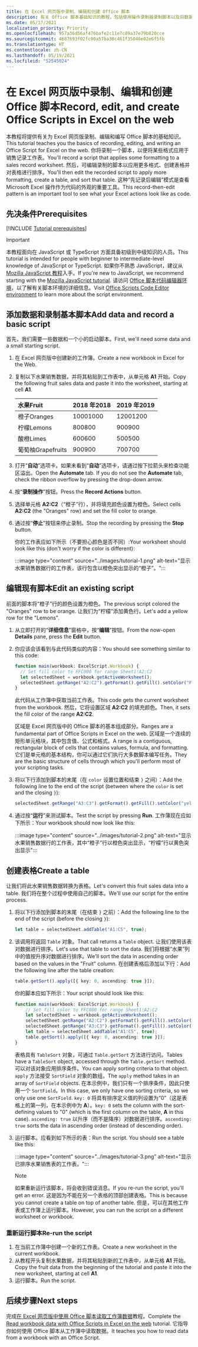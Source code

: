 ```yaml
---
title: 在 Excel 网页版中录制、编辑和创建 Office 脚本
description: 有关 Office 脚本基础知识的教程，包括使用操作录制器录制脚本以及将数据写入工作簿。
ms.date: 05/17/2021
localization_priority: Priority
ms.openlocfilehash: 957a36d56af476bafe2c11e7c89a37e79b820cce
ms.sourcegitcommit: 4687693f02fc90a57ba30c461f35046e02e6f5fb
ms.translationtype: HT
ms.contentlocale: zh-CN
ms.lasthandoff: 05/19/2021
ms.locfileid: "52545024"
---
```

# <a name="record-edit-and-create-office-scripts-in-excel-on-the-web"></a><span data-ttu-id="8fbc8-103">在 Excel 网页版中录制、编辑和创建 Office 脚本</span><span class="sxs-lookup"><span data-stu-id="8fbc8-103">Record, edit, and create Office Scripts in Excel on the web</span></span>

<span data-ttu-id="8fbc8-104">本教程将提供有关为 Excel 网页版录制、编辑和编写 Office 脚本的基础知识。</span><span class="sxs-lookup"><span data-stu-id="8fbc8-104">This tutorial teaches you the basics of recording, editing, and writing an Office Script for Excel on the web.</span></span> <span data-ttu-id="8fbc8-105">你将录制一个脚本，以便将某些格式应用于销售记录工作表。</span><span class="sxs-lookup"><span data-stu-id="8fbc8-105">You'll record a script that applies some formatting to a sales record worksheet.</span></span> <span data-ttu-id="8fbc8-106">然后，可编辑录制的脚本以应用更多格式、创建表格并对表格进行排序。</span><span class="sxs-lookup"><span data-stu-id="8fbc8-106">You'll then edit the recorded script to apply more formatting, create a table, and sort that table.</span></span> <span data-ttu-id="8fbc8-107">这种“先记录后编辑”模式是查看 Microsoft Excel 操作作为代码的外观的重要工具。</span><span class="sxs-lookup"><span data-stu-id="8fbc8-107">This record-then-edit pattern is an important tool to see what your Excel actions look like as code.</span></span>

## <a name="prerequisites"></a><span data-ttu-id="8fbc8-108">先决条件</span><span class="sxs-lookup"><span data-stu-id="8fbc8-108">Prerequisites</span></span>

[!INCLUDE [Tutorial prerequisites](../includes/tutorial-prerequisites.md)]

> [!IMPORTANT]
> <span data-ttu-id="8fbc8-109">本教程面向在 JavaScript 或 TypeScript 方面具备初级到中级知识的人员。</span><span class="sxs-lookup"><span data-stu-id="8fbc8-109">This tutorial is intended for people with beginner to intermediate-level knowledge of JavaScript or TypeScript.</span></span> <span data-ttu-id="8fbc8-110">如果你不熟悉 JavaScript，建议从 [Mozilla JavaScript 教程](https://developer.mozilla.org/docs/Web/JavaScript/Guide/Introduction)入手。</span><span class="sxs-lookup"><span data-stu-id="8fbc8-110">If you're new to JavaScript, we recommend starting with the [Mozilla JavaScript tutorial](https://developer.mozilla.org/docs/Web/JavaScript/Guide/Introduction).</span></span> <span data-ttu-id="8fbc8-111">请访问 [Office 脚本代码编辑器环境](../overview/code-editor-environment.md)，以了解有关脚本环境的详细信息。</span><span class="sxs-lookup"><span data-stu-id="8fbc8-111">Visit [Office Scripts Code Editor environment](../overview/code-editor-environment.md) to learn more about the script environment.</span></span>

## <a name="add-data-and-record-a-basic-script"></a><span data-ttu-id="8fbc8-112">添加数据和录制基本脚本</span><span class="sxs-lookup"><span data-stu-id="8fbc8-112">Add data and record a basic script</span></span>

<span data-ttu-id="8fbc8-113">首先，我们需要一些数据和一个小的启动脚本。</span><span class="sxs-lookup"><span data-stu-id="8fbc8-113">First, we'll need some data and a small starting script.</span></span>

1. <span data-ttu-id="8fbc8-114">在 Excel 网页版中创建新的工作簿。</span><span class="sxs-lookup"><span data-stu-id="8fbc8-114">Create a new workbook in Excel for the Web.</span></span>
2. <span data-ttu-id="8fbc8-115">复制以下水果销售数据，并将其粘贴到工作表中，从单元格 **A1** 开始。</span><span class="sxs-lookup"><span data-stu-id="8fbc8-115">Copy the following fruit sales data and paste it into the worksheet, starting at cell **A1**.</span></span>

    |<span data-ttu-id="8fbc8-116">水果</span><span class="sxs-lookup"><span data-stu-id="8fbc8-116">Fruit</span></span> |<span data-ttu-id="8fbc8-117">2018 年</span><span class="sxs-lookup"><span data-stu-id="8fbc8-117">2018</span></span> |<span data-ttu-id="8fbc8-118">2019 年</span><span class="sxs-lookup"><span data-stu-id="8fbc8-118">2019</span></span> |
    |:---|:---|:---|
    |<span data-ttu-id="8fbc8-119">橙子</span><span class="sxs-lookup"><span data-stu-id="8fbc8-119">Oranges</span></span> |<span data-ttu-id="8fbc8-120">1000</span><span class="sxs-lookup"><span data-stu-id="8fbc8-120">1000</span></span> |<span data-ttu-id="8fbc8-121">1200</span><span class="sxs-lookup"><span data-stu-id="8fbc8-121">1200</span></span> |
    |<span data-ttu-id="8fbc8-122">柠檬</span><span class="sxs-lookup"><span data-stu-id="8fbc8-122">Lemons</span></span> |<span data-ttu-id="8fbc8-123">800</span><span class="sxs-lookup"><span data-stu-id="8fbc8-123">800</span></span> |<span data-ttu-id="8fbc8-124">900</span><span class="sxs-lookup"><span data-stu-id="8fbc8-124">900</span></span> |
    |<span data-ttu-id="8fbc8-125">酸橙</span><span class="sxs-lookup"><span data-stu-id="8fbc8-125">Limes</span></span> |<span data-ttu-id="8fbc8-126">600</span><span class="sxs-lookup"><span data-stu-id="8fbc8-126">600</span></span> |<span data-ttu-id="8fbc8-127">500</span><span class="sxs-lookup"><span data-stu-id="8fbc8-127">500</span></span> |
    |<span data-ttu-id="8fbc8-128">葡萄柚</span><span class="sxs-lookup"><span data-stu-id="8fbc8-128">Grapefruits</span></span> |<span data-ttu-id="8fbc8-129">900</span><span class="sxs-lookup"><span data-stu-id="8fbc8-129">900</span></span> |<span data-ttu-id="8fbc8-130">700</span><span class="sxs-lookup"><span data-stu-id="8fbc8-130">700</span></span> |

3. <span data-ttu-id="8fbc8-131">打开“**自动**”选项卡。如果未看到“**自动**”选项卡，请通过按下拉箭头来检查功能区溢出。</span><span class="sxs-lookup"><span data-stu-id="8fbc8-131">Open the **Automate** tab. If you do not see the **Automate** tab, check the ribbon overflow by pressing the drop-down arrow.</span></span>
4. <span data-ttu-id="8fbc8-132">按“**录制操作**”按钮。</span><span class="sxs-lookup"><span data-stu-id="8fbc8-132">Press the **Record Actions** button.</span></span>
5. <span data-ttu-id="8fbc8-133">选择单元格 **A2:C2**（“橙子”行），并将填充颜色设置为橙色。</span><span class="sxs-lookup"><span data-stu-id="8fbc8-133">Select cells **A2:C2** (the "Oranges" row) and set the fill color to orange.</span></span>
6. <span data-ttu-id="8fbc8-134">通过按“**停止**”按钮来停止录制。</span><span class="sxs-lookup"><span data-stu-id="8fbc8-134">Stop the recording by pressing the **Stop** button.</span></span>

    <span data-ttu-id="8fbc8-135">你的工作表应如下所示（不要担心颜色是否不同）:</span><span class="sxs-lookup"><span data-stu-id="8fbc8-135">Your worksheet should look like this (don't worry if the color is different):</span></span>

    :::image type="content" source="../images/tutorial-1.png" alt-text="显示水果销售数据行的工作表，该行包含以橙色突出显示的“橙子”。":::

## <a name="edit-an-existing-script"></a><span data-ttu-id="8fbc8-137">编辑现有脚本</span><span class="sxs-lookup"><span data-stu-id="8fbc8-137">Edit an existing script</span></span>

<span data-ttu-id="8fbc8-138">前面的脚本将“橙子”行的颜色设置为橙色。</span><span class="sxs-lookup"><span data-stu-id="8fbc8-138">The previous script colored the "Oranges" row to be orange.</span></span> <span data-ttu-id="8fbc8-139">让我们为“柠檬”添加黄色行。</span><span class="sxs-lookup"><span data-stu-id="8fbc8-139">Let's add a yellow row for the "Lemons".</span></span>

1. <span data-ttu-id="8fbc8-140">从立即打开的“**详细信息**”窗格中，按“**编辑**”按钮。</span><span class="sxs-lookup"><span data-stu-id="8fbc8-140">From the now-open **Details** pane, press the **Edit** button.</span></span>
2. <span data-ttu-id="8fbc8-141">你应该会该看到与此代码类似的内容：</span><span class="sxs-lookup"><span data-stu-id="8fbc8-141">You should see something similar to this code:</span></span>

    ```TypeScript
    function main(workbook: ExcelScript.Workbook) {
      // Set fill color to FFC000 for range Sheet1!A2:C2
      let selectedSheet = workbook.getActiveWorksheet();
      selectedSheet.getRange("A2:C2").getFormat().getFill().setColor("FFC000");
    }
    ```

    <span data-ttu-id="8fbc8-142">此代码从工作簿中获取当前工作表。</span><span class="sxs-lookup"><span data-stu-id="8fbc8-142">This code gets the current worksheet from the workbook.</span></span> <span data-ttu-id="8fbc8-143">然后，它将设置区域 **A2:C2** 的填充颜色。</span><span class="sxs-lookup"><span data-stu-id="8fbc8-143">Then, it sets the fill color of the range **A2:C2**.</span></span>

    <span data-ttu-id="8fbc8-144">区域是 Excel 网页版中的 Office 脚本的基本组成部分。</span><span class="sxs-lookup"><span data-stu-id="8fbc8-144">Ranges are a fundamental part of Office Scripts in Excel on the web.</span></span> <span data-ttu-id="8fbc8-145">区域是一个连续的矩形单元格块，其中包含值、公式和格式。</span><span class="sxs-lookup"><span data-stu-id="8fbc8-145">A range is a contiguous, rectangular block of cells that contains values, formula, and formatting.</span></span> <span data-ttu-id="8fbc8-146">它们是单元格的基本结构，你可以通过它们执行大多数脚本编写任务。</span><span class="sxs-lookup"><span data-stu-id="8fbc8-146">They are the basic structure of cells through which you'll perform most of your scripting tasks.</span></span>

3. <span data-ttu-id="8fbc8-147">将以下行添加到脚本的末尾（在 `color` 设置位置和结束 `}` 之间）：</span><span class="sxs-lookup"><span data-stu-id="8fbc8-147">Add the following line to the end of the script (between where the `color` is set and the closing `}`):</span></span>

    ```TypeScript
    selectedSheet.getRange("A3:C3").getFormat().getFill().setColor("yellow");
    ```

4. <span data-ttu-id="8fbc8-148">通过按“**运行**”来测试脚本。</span><span class="sxs-lookup"><span data-stu-id="8fbc8-148">Test the script by pressing **Run**.</span></span> <span data-ttu-id="8fbc8-149">工作簿现在应如下所示：</span><span class="sxs-lookup"><span data-stu-id="8fbc8-149">Your workbook should now look like this:</span></span>

    :::image type="content" source="../images/tutorial-2.png" alt-text="显示水果销售数据行的工作表，其中“橙子”行以橙色突出显示，“柠檬”行以黄色突出显示":::

## <a name="create-a-table"></a><span data-ttu-id="8fbc8-151">创建表格</span><span class="sxs-lookup"><span data-stu-id="8fbc8-151">Create a table</span></span>

<span data-ttu-id="8fbc8-152">让我们将此水果销售数据转换为表格。</span><span class="sxs-lookup"><span data-stu-id="8fbc8-152">Let's convert this fruit sales data into a table.</span></span> <span data-ttu-id="8fbc8-153">我们将在整个过程中使用自己的脚本。</span><span class="sxs-lookup"><span data-stu-id="8fbc8-153">We'll use our script for the entire process.</span></span>

1. <span data-ttu-id="8fbc8-154">将以下行添加到脚本的末尾（在结束 `}` 之前）：</span><span class="sxs-lookup"><span data-stu-id="8fbc8-154">Add the following line to the end of the script (before the closing `}`):</span></span>

    ```TypeScript
    let table = selectedSheet.addTable("A1:C5", true);
    ```

2. <span data-ttu-id="8fbc8-155">该调用将返回 `Table` 对象。</span><span class="sxs-lookup"><span data-stu-id="8fbc8-155">That call returns a `Table` object.</span></span> <span data-ttu-id="8fbc8-156">让我们使用该表对数据进行排序。</span><span class="sxs-lookup"><span data-stu-id="8fbc8-156">Let's use that table to sort the data.</span></span> <span data-ttu-id="8fbc8-157">我们将根据“水果”列中的值按升序对数据进行排序。</span><span class="sxs-lookup"><span data-stu-id="8fbc8-157">We'll sort the data in ascending order based on the values in the "Fruit" column.</span></span> <span data-ttu-id="8fbc8-158">在创建表格后添加以下行：</span><span class="sxs-lookup"><span data-stu-id="8fbc8-158">Add the following line after the table creation:</span></span>

    ```TypeScript
    table.getSort().apply([{ key: 0, ascending: true }]);
    ```

    <span data-ttu-id="8fbc8-159">你的脚本应如下所示：</span><span class="sxs-lookup"><span data-stu-id="8fbc8-159">Your script should look like this:</span></span>

    ```TypeScript
    function main(workbook: ExcelScript.Workbook) {
        // Set fill color to FFC000 for range Sheet1!A2:C2
        let selectedSheet = workbook.getActiveWorksheet();
        selectedSheet.getRange("A2:C2").getFormat().getFill().setColor("FFC000");
        selectedSheet.getRange("A3:C3").getFormat().getFill().setColor("yellow");
        let table = selectedSheet.addTable("A1:C5", true);
        table.getSort().apply([{ key: 0, ascending: true }]);
    }
    ```

    <span data-ttu-id="8fbc8-160">表格具有 `TableSort` 对象，可通过 `Table.getSort` 方法进行访问。</span><span class="sxs-lookup"><span data-stu-id="8fbc8-160">Tables have a `TableSort` object, accessed through the `Table.getSort` method.</span></span> <span data-ttu-id="8fbc8-161">可以对该对象应用排序条件。</span><span class="sxs-lookup"><span data-stu-id="8fbc8-161">You can apply sorting criteria to that object.</span></span> <span data-ttu-id="8fbc8-162">`apply` 方法接受 `SortField` 对象的数组。</span><span class="sxs-lookup"><span data-stu-id="8fbc8-162">The `apply` method takes in an array of `SortField` objects.</span></span> <span data-ttu-id="8fbc8-163">在本示例中，我们只有一个排序条件，因此只使用一个 `SortField`。</span><span class="sxs-lookup"><span data-stu-id="8fbc8-163">In this case, we only have one sorting criteria, so we only use one `SortField`.</span></span> <span data-ttu-id="8fbc8-164">`key: 0` 将具有排序定义值的列设置为“0”（这是表格上的第一列，在本示例中为 **A**）。</span><span class="sxs-lookup"><span data-stu-id="8fbc8-164">`key: 0` sets the column with the sort-defining values to "0" (which is the first column on the table, **A** in this case).</span></span> <span data-ttu-id="8fbc8-165">`ascending: true` 以升序（而不是降序）对数据进行排序。</span><span class="sxs-lookup"><span data-stu-id="8fbc8-165">`ascending: true` sorts the data in ascending order (instead of descending order).</span></span>

3. <span data-ttu-id="8fbc8-p110">运行脚本。应看到如下所示的表：</span><span class="sxs-lookup"><span data-stu-id="8fbc8-p110">Run the script. You should see a table like this:</span></span>

    :::image type="content" source="../images/tutorial-3.png" alt-text="显示已排序水果销售表的工作表。":::

    > [!NOTE]
    > <span data-ttu-id="8fbc8-169">如果重新运行该脚本，将会收到错误消息。</span><span class="sxs-lookup"><span data-stu-id="8fbc8-169">If you re-run the script, you'll get an error.</span></span> <span data-ttu-id="8fbc8-170">这是因为不能在另一个表格的顶部创建表格。</span><span class="sxs-lookup"><span data-stu-id="8fbc8-170">This is because you cannot create a table on top of another table.</span></span> <span data-ttu-id="8fbc8-171">但是，可以在其他工作表或工作簿上运行脚本。</span><span class="sxs-lookup"><span data-stu-id="8fbc8-171">However, you can run the script on a different worksheet or workbook.</span></span>

### <a name="re-run-the-script"></a><span data-ttu-id="8fbc8-172">重新运行脚本</span><span class="sxs-lookup"><span data-stu-id="8fbc8-172">Re-run the script</span></span>

1. <span data-ttu-id="8fbc8-173">在当前工作簿中创建一个新的工作表。</span><span class="sxs-lookup"><span data-stu-id="8fbc8-173">Create a new worksheet in the current workbook.</span></span>
2. <span data-ttu-id="8fbc8-174">从教程开头复制水果数据，并将其粘贴到新的工作表中，从单元格 **A1** 开始。</span><span class="sxs-lookup"><span data-stu-id="8fbc8-174">Copy the fruit data from the beginning of the tutorial and paste it into the new worksheet, starting at cell **A1**.</span></span>
3. <span data-ttu-id="8fbc8-175">运行脚本。</span><span class="sxs-lookup"><span data-stu-id="8fbc8-175">Run the script.</span></span>

## <a name="next-steps"></a><span data-ttu-id="8fbc8-176">后续步骤</span><span class="sxs-lookup"><span data-stu-id="8fbc8-176">Next steps</span></span>

<span data-ttu-id="8fbc8-177">完成[在 Excel 网页版中使用 Office 脚本读取工作簿数据](excel-read-tutorial.md)教程。</span><span class="sxs-lookup"><span data-stu-id="8fbc8-177">Complete the [Read workbook data with Office Scripts in Excel on the web](excel-read-tutorial.md) tutorial.</span></span> <span data-ttu-id="8fbc8-178">它指导你如何使用 Office 脚本从工作簿中读取数据。</span><span class="sxs-lookup"><span data-stu-id="8fbc8-178">It teaches you how to read data from a workbook with an Office Script.</span></span>
